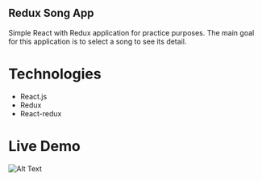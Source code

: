 

## Redux Song App

Simple React with Redux application for practice purposes. The main goal for this application is to select a song to see its detail.

# Technologies
- React.js
- Redux
- React-redux

# Live Demo 
![Alt Text](https://media.giphy.com/media/1Su1xv9Q3qgVOC90Ko/giphy.gif)
